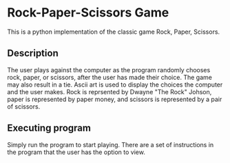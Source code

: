 # Rock-Paper-Scissors Game
This is a python implementation of the classic game Rock, Paper, Scissors. 
## Description
The user plays against the computer as the program randomly chooses rock, paper, or scissors, after the user has made their choice. The game may also result in a tie. Ascii art is used to display the choices the computer and the user makes. Rock is reprsented by Dwayne "The Rock" Johson, paper is represented by paper money, and scissors is represented by a pair of scissors. 
## Executing program
Simply run the program to start playing. There are a set of instructions in the program that the user has the option to view. 
